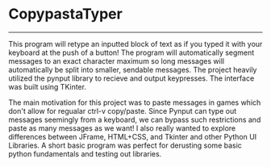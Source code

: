 # CopypastaTyper

---
This program will retype an inputted block of text as if you typed it with your keyboard at the push of a button! 
The program will automatically segment messages to an exact character maximum so long messages will automatically be split into smaller, sendable messages.
The project heavily utilized the pynput library to recieve and output keypresses. The interface was built using TKinter.

The main motivation for this project was to paste messages in games which don't allow for regualar ctrl-v copy/paste. Since Pynput can type out messages seemingly from a keyboard, we can bypass such restrictions and paste as many messages as we want!
I also really wanted to explore differences between JFrame, HTML+CSS, and Tkinter and other Python UI Libraries. A short basic program was perfect for derusting some basic python fundamentals and testing out libraries.




